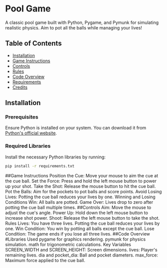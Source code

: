 # Pool Game

A classic pool game built with Python, Pygame, and Pymunk for simulating realistic physics. Aim to pot all the balls while managing your lives!

## Table of Contents

- [Installation](#installation)
- [Game Instructions](#game-instructions)
- [Controls](#controls)
- [Rules](#rules)
- [Code Overview](#code-overview)
- [Requirements](#requirements)
- [Credits](#credits)

## Installation

### Prerequisites

Ensure Python is installed on your system. You can download it from [Python's official website](https://www.python.org/downloads/).

### Required Libraries

Install the necessary Python libraries by running:

```bash
pip install -r requirements.txt


```
##Game Instructions
Position the Cue: Move your mouse to aim the cue at the cue ball.
Set the Force: Press and hold the left mouse button to power up your shot.
Take the Shot: Release the mouse button to hit the cue ball.
Pot the Balls: Aim for the pockets to pot balls and score points.
Avoid Losing Lives: Potting the cue ball reduces your lives by one.
Winning and Losing Conditions
Win: All balls are potted.
Game Over: Lives drop to zero after potting the cue ball multiple times.
##Controls
Aim: Move the mouse to adjust the cue's angle.
Power Up: Hold down the left mouse button to increase shot power.
Shoot: Release the left mouse button to take the shot.
Rules
Lives: You have three lives. Potting the cue ball reduces your lives by one.
Win Condition: You win by potting all balls except the cue ball.
Lose Condition: The game ends if you lose all three lives.
##Code Overview
#Libraries Used
pygame for graphics rendering.
pymunk for physics simulation.
math for trigonometric calculations.
Key Variables
SCREEN_WIDTH and SCREEN_HEIGHT: Screen dimensions.
lives: Player's remaining lives.
dia and pocket_dia: Ball and pocket diameters.
max_force: Maximum force applied to the cue ball.
